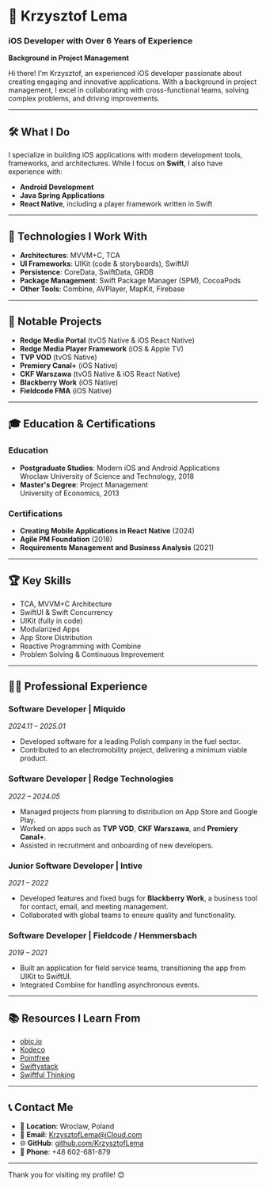 # 👋 Krzysztof Lema

### iOS Developer with Over 6 Years of Experience  
**Background in Project Management**

Hi there! I'm Krzysztof, an experienced iOS developer passionate about creating engaging and innovative applications. With a background in project management, I excel in collaborating with cross-functional teams, solving complex problems, and driving improvements.

---

## 🛠 What I Do

I specialize in building iOS applications with modern development tools, frameworks, and architectures. While I focus on **Swift**, I also have experience with:

- **Android Development**
- **Java Spring Applications**
- **React Native**, including a player framework written in Swift

---

## 🧰 Technologies I Work With

- **Architectures**: MVVM+C, TCA  
- **UI Frameworks**: UIKit (code & storyboards), SwiftUI  
- **Persistence**: CoreData, SwiftData, GRDB  
- **Package Management**: Swift Package Manager (SPM), CocoaPods  
- **Other Tools**: Combine, AVPlayer, MapKit, Firebase  

---

## 📱 Notable Projects

- **Redge Media Portal** (tvOS Native & iOS React Native)  
- **Redge Media Player Framework** (iOS & Apple TV)  
- **TVP VOD** (tvOS Native)  
- **Premiery Canal+** (iOS Native)  
- **CKF Warszawa** (tvOS Native & iOS React Native)  
- **Blackberry Work** (iOS Native)  
- **Fieldcode FMA** (iOS Native)  

---

## 🎓 Education & Certifications

### **Education**
- **Postgraduate Studies**: Modern iOS and Android Applications  
  Wroclaw University of Science and Technology, 2018  
- **Master's Degree**: Project Management  
  University of Economics, 2013  

### **Certifications**
- **Creating Mobile Applications in React Native** (2024)  
- **Agile PM Foundation** (2018)  
- **Requirements Management and Business Analysis** (2021)  

---

## 🏆 Key Skills

- TCA, MVVM+C Architecture  
- SwiftUI & Swift Concurrency  
- UIKit (fully in code)  
- Modularized Apps  
- App Store Distribution  
- Reactive Programming with Combine  
- Problem Solving & Continuous Improvement  

---

## 👨‍💻 Professional Experience

### **Software Developer | Miquido**  
*2024.11 – 2025.01*  
- Developed software for a leading Polish company in the fuel sector.  
- Contributed to an electromobility project, delivering a minimum viable product.  

### **Software Developer | Redge Technologies**  
*2022 – 2024.05*  
- Managed projects from planning to distribution on App Store and Google Play.  
- Worked on apps such as **TVP VOD**, **CKF Warszawa**, and **Premiery Canal+**.  
- Assisted in recruitment and onboarding of new developers.  

### **Junior Software Developer | Intive**  
*2021 – 2022*  
- Developed features and fixed bugs for **Blackberry Work**, a business tool for contact, email, and meeting management.  
- Collaborated with global teams to ensure quality and functionality.  

### **Software Developer | Fieldcode / Hemmersbach**  
*2019 – 2021*  
- Built an application for field service teams, transitioning the app from UIKit to SwiftUI.  
- Integrated Combine for handling asynchronous events.  

---

## 📚 Resources I Learn From

- [objc.io](https://www.objc.io)  
- [Kodeco](https://www.kodeco.com)  
- [Pointfree](https://www.pointfree.co)  
- [Swiftystack](https://www.swiftystack.com)  
- [Swiftful Thinking](https://www.swiftful-thinking.com)  

---

## 📞 Contact Me

- 📍 **Location**: Wroclaw, Poland  
- 📧 **Email**: [KrzysztofLema@iCloud.com](mailto:KrzysztofLema@iCloud.com)  
- 🌐 **GitHub**: [github.com/KrzysztofLema](https://github.com/KrzysztofLema)  
- 📱 **Phone**: +48 602-681-879  

---

Thank you for visiting my profile! 😊
